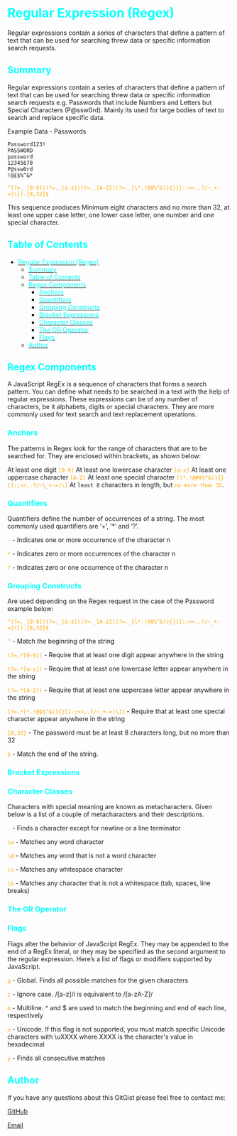# <span style="color:aqua">Regular Expression (Regex)

Regular expressions contain a series of characters that define a pattern of text that can be used for searching threw data or specific information search requests.

## <span style="color:aqua">Summary</span>

Regular expressions contain a series of characters that define a pattern of text that can be used for searching threw data or specific information search requests e.g. Passwords that include Numbers and Letters but Special Characters (P@ssw0rd). Mainly its used for large bodies of text to search and replace specific data.

Example Data - Passwords

```
Password123!
PASSWORD
password
12345678
P@ssw0rd
!@£$%^&*
```

<span style="color:orange">`^(?=._[0-9])(?=._[a-z])(?=._[A-Z])(?=._[\*.!@$%^&(){}[]:;<>,.?/~_+-=|\]).{8,32}$`</span>

This sequence produces Minimum eight characters and no more than 32, at least one upper case letter, one lower case letter, one number and one special character.

## <span style="color:aqua">Table of Contents

- [<span style="color:aqua">Regular Expression (Regex)](#span-stylecoloraquaregular-expression-regex)
  - [<span style="color:aqua">Summary</span>](#summary)
  - [<span style="color:aqua">Table of Contents](#span-stylecoloraquatable-of-contents)
  - [<span style="color:aqua">Regex Components](#span-stylecoloraquaregex-components)
    - [<span style="color:aqua">Anchors](#span-stylecoloraquaanchors)
    - [<span style="color:aqua">Quantifiers](#span-stylecoloraquaquantifiers)
    - [<span style="color:aqua">Grouping Constructs](#span-stylecoloraquagrouping-constructs)
    - [<span style="color:aqua">Bracket Expressions](#span-stylecoloraquabracket-expressions)
    - [<span style="color:aqua">Character Classes](#span-stylecoloraquacharacter-classes)
    - [<span style="color:aqua">The OR Operator](#span-stylecoloraquathe-or-operator)
    - [<span style="color:aqua">Flags](#span-stylecoloraquaflags)
  - [<span style="color:aqua">Author](#span-stylecoloraquaauthor)

## <span style="color:aqua">Regex Components

A JavaScript RegEx is a sequence of characters that forms a search pattern. You can define what needs to be searched in a text with the help of regular expressions. These expressions can be of any number of characters, be it alphabets, digits or special characters. They are more commonly used for text search and text replacement operations.

### <span style="color:aqua">Anchors

The patterns in Regex look for the range of characters that are to be searched for. They are enclosed within brackets, as shown below:

At least one digit <span style="color:orange">`[0-9]`</span>
At least one lowercase character <span style="color:orange">`[a-z]`</span>
At least one uppercase character <span style="color:orange">`[A-Z]`</span>
At least one special character <span style="color:orange">`[\*.!@#$%^&(){}[]:;<>,.?/~\_+-=|\]`</span>
At `least 8` characters in length, but <span style="color:orange">`no more than 32`</span>.

### <span style="color:aqua">Quantifiers

Quantifiers define the number of occurrences of a string. The most commonly used quantifiers are ‘+’, ‘\*’ and ‘?’.

<span style="color:orange">`-`</span> - Indicates one or more occurrence of the character n

<span style="color:orange">`*`</span> - Indicates zero or more occurrences of the character n

<span style="color:orange">`?`</span> - Indicates zero or one occurrence of the character n

### <span style="color:aqua">Grouping Constructs

Are used depending on the Regex request in the case of the Password example below:

<span style="color:orange">`^(?=._[0-9])(?=._[a-z])(?=._[A-Z])(?=._[\*.!@$%^&(){}[]:;<>,.?/~_+-=|\]).{8,32}$`</span>

<span style="color:orange">`^`</span> - Match the beginning of the string

<span style="color:orange">`(?=.*[0-9])`</span> - Require that at least one digit appear anywhere in the string

<span style="color:orange">`(?=.*[a-z])`</span> - Require that at least one lowercase letter appear anywhere in the string

<span style="color:orange">`(?=.*[A-Z])`</span> - Require that at least one uppercase letter appear anywhere in the string

<span style="color:orange">`(?=.*[*.!@$%^&(){}[]:;<>,.?/~_+-=|\])`</span> - Require that at least one special character appear anywhere in the string

<span style="color:orange">`{8,32}`</span> - The password must be at least 8 characters long, but no more than 32

<span style="color:orange">`$`</span> - Match the end of the string.

### <span style="color:aqua">Bracket Expressions

### <span style="color:aqua">Character Classes

Characters with special meaning are known as metacharacters. Given below is a list of a couple of metacharacters and their descriptions.

<span style="color:orange">`.`</span> - Finds a character except for newline or a line terminator

<span style="color:orange">`\w`</span> - Matches any word character

<span style="color:orange">`\W`</span> - Matches any word that is not a word character

<span style="color:orange">`\s`</span> - Matches any whitespace character

<span style="color:orange">`\S`</span> - Matches any character that is not a whitespace (tab, spaces, line breaks)

### <span style="color:aqua">The OR Operator

### <span style="color:aqua">Flags

Flags alter the behavior of JavaScript RegEx. They may be appended to the end of a RegEx literal, or they may be specified as the second argument to the regular expression. Here’s a list of flags or modifiers supported by JavaScript.

<span style="color:orange">`g`</span> - Global. Finds all possible matches for the given characters

<span style="color:orange">`i`</span> - Ignore case. /[a-z]/i is equivalent to /[a-zA-Z]/

<span style="color:orange">`m`</span> - Multiline. ^ and $ are used to match the beginning and end of each line, respectively

<span style="color:orange">`u`</span> - Unicode. If this flag is not supported, you must match specific Unicode characters with \uXXXX where XXXX is the character's value in hexadecimal

<span style="color:orange">`y`</span> - Finds all consecutive matches

## <span style="color:aqua">Author

If you have any questions about this GitGist please feel free to contact me:

[GitHub](https://github.com/jj77847)

[Email](jonathanjefferies1985@gmail.com)
